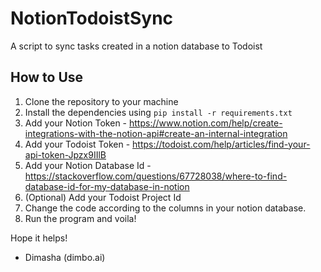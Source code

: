 # NotionTodoistSync
A script to sync tasks created in a notion database to Todoist

## How to Use
1. Clone the repository to your machine
2. Install the dependencies using `pip install -r requirements.txt`
3. Add your Notion Token - https://www.notion.com/help/create-integrations-with-the-notion-api#create-an-internal-integration
4. Add your Todoist Token - https://todoist.com/help/articles/find-your-api-token-Jpzx9IIlB
5. Add your Notion Database Id - https://stackoverflow.com/questions/67728038/where-to-find-database-id-for-my-database-in-notion
6. (Optional) Add your Todoist Project Id
7. Change the code according to the columns in your notion database.
8. Run the program and voila!

Hope it helps! 
- Dimasha (dimbo.ai)
